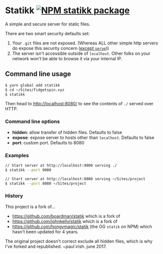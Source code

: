 # Statikk [![NPM statikk package](https://img.shields.io/npm/v/statikk.svg)](https://npmjs.org/package/statikk)

A simple and secure server for static files.

There are two smart security defaults set:

1. Your `.git` files are not exposed. (Whereas ALL other simple http servers do expose this security concern ([except `serve`](https://github.com/zeit/serve/issues/229)))
1. The server isn't accessible outside of `localhost`. Other folks on your network won't be able to browse it via your internal IP.

## Command line usage

```bash
$ yarn global add statikk
$ cd ~/Sites/fidgetspin.xyz
$ statikk
```

Then head to [http://localhost:8080/](http://localhost:8080/) to see the
contents of `./` served over HTTP.


### Command line options

* **hidden**: allow transfer of hidden files. Defaults to false
* **expose**: expose server to hosts other than `localhost`. Defaults to false
* **port**: custom port. Defaults to 8080

### Examples

```bash
// Start server at http://localhost:9000 serving ./
$ statikk --port 9000

// Start server at http://localhost:8080 serving ~/Sites/project
$ statikk --port 8080 ~/Sites/project
```

### History

This project is a fork of...

* https://github.com/boardman/statik which is a fork of
* https://github.com/johnkelly/statik which is a fork of
* https://github.com/hongymagic/statik (the OG `statik` on NPM) which hasn't been updated for 4 years.

The original project doesn't correct exclude all hidden files, which is why I've forked and republished.  ~paul irish. june 2017.
